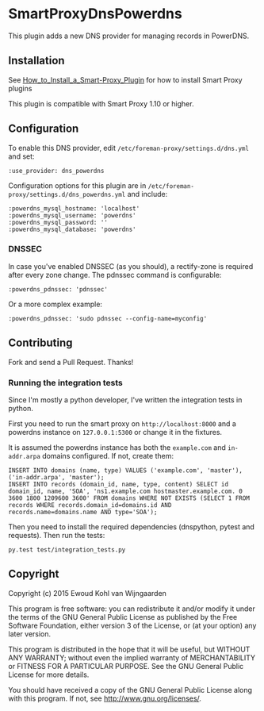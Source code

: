 # SmartProxyDnsPowerdns

This plugin adds a new DNS provider for managing records in PowerDNS.

## Installation

See [How_to_Install_a_Smart-Proxy_Plugin](http://projects.theforeman.org/projects/foreman/wiki/How_to_Install_a_Smart-Proxy_Plugin)
for how to install Smart Proxy plugins

This plugin is compatible with Smart Proxy 1.10 or higher.

## Configuration

To enable this DNS provider, edit `/etc/foreman-proxy/settings.d/dns.yml` and set:

    :use_provider: dns_powerdns

Configuration options for this plugin are in `/etc/foreman-proxy/settings.d/dns_powerdns.yml` and include:

    :powerdns_mysql_hostname: 'localhost'
    :powerdns_mysql_username: 'powerdns'
    :powerdns_mysql_password: ''
    :powerdns_mysql_database: 'powerdns'

### DNSSEC

In case you've enabled DNSSEC (as you should), a rectify-zone is required after every zone change. The pdnssec command is configurable:

    :powerdns_pdnssec: 'pdnssec'

Or a more complex example:

    :powerdns_pdnssec: 'sudo pdnssec --config-name=myconfig'

## Contributing

Fork and send a Pull Request. Thanks!

### Running the integration tests

Since I'm mostly a python developer, I've written the integration tests in python.

First you need to run the smart proxy on `http://localhost:8000` and a powerdns instance on `127.0.0.1:5300` or change it in the fixtures.

It is assumed the powerdns instance has both the `example.com` and `in-addr.arpa` domains configured. If not, create them:

    INSERT INTO domains (name, type) VALUES ('example.com', 'master'), ('in-addr.arpa', 'master');
    INSERT INTO records (domain_id, name, type, content) SELECT id domain_id, name, 'SOA', 'ns1.example.com hostmaster.example.com. 0 3600 1800 1209600 3600' FROM domains WHERE NOT EXISTS (SELECT 1 FROM records WHERE records.domain_id=domains.id AND records.name=domains.name AND type='SOA');

Then you need to install the required dependencies (dnspython, pytest and requests). Then run the tests:

    py.test test/integration_tests.py

## Copyright

Copyright (c) 2015 Ewoud Kohl van Wijngaarden

This program is free software: you can redistribute it and/or modify
it under the terms of the GNU General Public License as published by
the Free Software Foundation, either version 3 of the License, or
(at your option) any later version.

This program is distributed in the hope that it will be useful,
but WITHOUT ANY WARRANTY; without even the implied warranty of
MERCHANTABILITY or FITNESS FOR A PARTICULAR PURPOSE.  See the
GNU General Public License for more details.

You should have received a copy of the GNU General Public License
along with this program.  If not, see <http://www.gnu.org/licenses/>.

